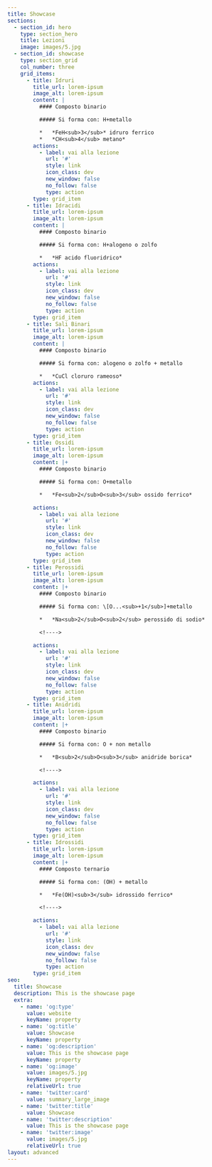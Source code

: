 ```yaml
---
title: Showcase
sections:
  - section_id: hero
    type: section_hero
    title: Lezioni
    image: images/5.jpg
  - section_id: showcase
    type: section_grid
    col_number: three
    grid_items:
      - title: Idruri
        title_url: lorem-ipsum
        image_alt: lorem-ipsum
        content: |
          #### Composto binario

          ##### Si forma con: H+metallo

          *   *FeH<sub>3</sub>* idruro ferrico
          *   *CH<sub>4</sub> metano*
        actions:
          - label: vai alla lezione
            url: '#'
            style: link
            icon_class: dev
            new_window: false
            no_follow: false
            type: action
        type: grid_item
      - title: Idracidi
        title_url: lorem-ipsum
        image_alt: lorem-ipsum
        content: |
          #### Composto binario

          ##### Si forma con: H+alogeno o zolfo

          *   *HF acido fluoridrico*
        actions:
          - label: vai alla lezione
            url: '#'
            style: link
            icon_class: dev
            new_window: false
            no_follow: false
            type: action
        type: grid_item
      - title: Sali Binari
        title_url: lorem-ipsum
        image_alt: lorem-ipsum
        content: |
          #### Composto binario

          ##### Si forma con: alogeno o zolfo + metallo

          *   *CuCl cloruro rameoso*
        actions:
          - label: vai alla lezione
            url: '#'
            style: link
            icon_class: dev
            new_window: false
            no_follow: false
            type: action
        type: grid_item
      - title: Ossidi
        title_url: lorem-ipsum
        image_alt: lorem-ipsum
        content: |+
          #### Composto binario

          ##### Si forma con: O+metallo

          *   *Fe<sub>2</sub>O<sub>3</sub> ossido ferrico*

        actions:
          - label: vai alla lezione
            url: '#'
            style: link
            icon_class: dev
            new_window: false
            no_follow: false
            type: action
        type: grid_item
      - title: Perossidi
        title_url: lorem-ipsum
        image_alt: lorem-ipsum
        content: |+
          #### Composto binario

          ##### Si forma con: \[O...<sub>+1</sub>]+metallo

          *   *Na<sub>2</sub>O<sub>2</sub> perossido di sodio*

          <!---->

        actions:
          - label: vai alla lezione
            url: '#'
            style: link
            icon_class: dev
            new_window: false
            no_follow: false
            type: action
        type: grid_item
      - title: Anidridi
        title_url: lorem-ipsum
        image_alt: lorem-ipsum
        content: |+
          #### Composto binario

          ##### Si forma con: O + non metallo

          *   *B<sub>2</sub>O<sub>3</sub> anidride borica*

          <!---->

        actions:
          - label: vai alla lezione
            url: '#'
            style: link
            icon_class: dev
            new_window: false
            no_follow: false
            type: action
        type: grid_item
      - title: Idrossidi
        title_url: lorem-ipsum
        image_alt: lorem-ipsum
        content: |+
          #### Composto ternario

          ##### Si forma con: (OH) + metallo

          *   *Fe(OH)<sub>3</sub> idrossido ferrico*

          <!---->

        actions:
          - label: vai alla lezione
            url: '#'
            style: link
            icon_class: dev
            new_window: false
            no_follow: false
            type: action
        type: grid_item
seo:
  title: Showcase
  description: This is the showcase page
  extra:
    - name: 'og:type'
      value: website
      keyName: property
    - name: 'og:title'
      value: Showcase
      keyName: property
    - name: 'og:description'
      value: This is the showcase page
      keyName: property
    - name: 'og:image'
      value: images/5.jpg
      keyName: property
      relativeUrl: true
    - name: 'twitter:card'
      value: summary_large_image
    - name: 'twitter:title'
      value: Showcase
    - name: 'twitter:description'
      value: This is the showcase page
    - name: 'twitter:image'
      value: images/5.jpg
      relativeUrl: true
layout: advanced
---
```

